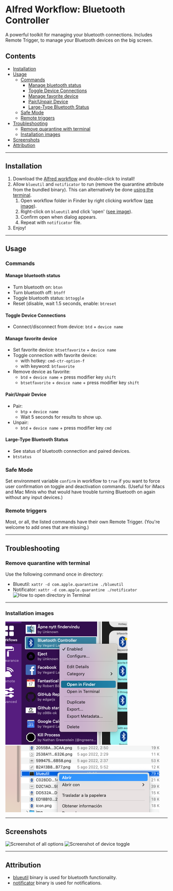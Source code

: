 # Alfred Workflow: Bluetooth Controller <!-- omit in toc -->

A powerful toolkit for managing your bluetooth connections. Includes Remote Trigger, to manage your Bluetooth devices on
the big screen.

## Contents <!-- omit in toc -->

- [Installation](#installation)
- [Usage](#usage)
  - [Commands](#commands)
    - [Manage bluetooth status](#manage-bluetooth-status)
    - [Toggle Device Connections](#toggle-device-connections)
    - [Manage favorite device](#manage-favorite-device)
    - [Pair/Unpair Device](#pairunpair-device)
    - [Large-Type Bluetooth Status](#large-type-bluetooth-status)
  - [Safe Mode](#safe-mode)
  - [Remote triggers](#remote-triggers)
- [Troubleshooting](#troubleshooting)
  - [Remove quarantine with terminal](#remove-quarantine-with-terminal)
  - [Installation images](#installation-images)
- [Screenshots](#screenshots)
- [Attribution](#attribution)

---

## Installation

1. Download the [Alfred workflow](https://github.com/vegardinho/alfred_bluetooth_controller/releases/latest) and
   double-click to install!
2. Allow `blueutil` and `notificator` to run (remove the quarantine attribute from the bundled binary). This can alternatively be done [using the terminal](#Remove-quarantine-with-terminal).
   1. Open workflow folder in Finder by right clicking workflow ([see image](#installation-images)).
   2. Right-click on `blueutil` and click 'open' ([see image](#installation-images)).
   3. Confirm open when dialog appears.
   4. Repeat with `notificator` file.
3. Enjoy!

---

## Usage

### Commands

#### Manage bluetooth status

- Turn bluetooth on: `bton`
- Turn bluetooth off: `btoff`
- Toggle bluetooth status: `bttoggle`
- Reset (disable, wait 1.5 seconds, enable: `btreset`

#### Toggle Device Connections

- Connect/disconnect from device: `btd` + `device name`

#### Manage favorite device

- Set favorite device: `btsetfavorite` + `device name`
- Toggle connection with favorite device:
  - with hotkey: `cmd-ctr-option-f`
  - with keyword: `btfavorite`
- Remove device as favorite:
  - `btd` + `device name` + press modifier key `shift`
  - `btsetfavorite` + `device name` + press modifier key `shift`

#### Pair/Unpair Device

- Pair:
  - `btp` + `device name`
  - Wait 5 seconds for results to show up.
- Unpair:
  - `btd` + `device name` + press modifier key `cmd`

#### Large-Type Bluetooth Status

- See status of bluetooth connection and paired devices.
- `btstatus`

### Safe Mode

Set environment variable `confirm` in workflow to `true` if you want to force user confirmation on toggle and
deactivation commands. (Useful for iMacs and Mac Minis who that would have trouble turning Bluetooth on again without
any input devices.)

### Remote triggers

Most, or all, the listed commands have their own Remote Trigger. (You're welcome to add ones that are missing.)

---

## Troubleshooting

### Remove quarantine with terminal

Use the following command once in directory:

- Blueutil: `xattr -d com.apple.quarantine ./blueutil`
- Notificator: `xattr -d com.apple.quarantine ./notificator`</br>
![How to open directory in Terminal](img/open-in-terminal.png)

---

### Installation images

!["How to open directory in Finder"](img/open-in-finder.png)
![How to open binary file](img/open-manually.png)

---

## Screenshots

![Screenshot of all options](img/screenshot_bt.png)
![Screenshot of device toggle](img/screenshot_btd.png)

---

## Attribution

- [blueutil](https://github.com/toy/blueutil) binary is used for bluetooth functionality.
- [notificator](https://github.com/vitorgalvao/notificator) binary is used for notifications.
